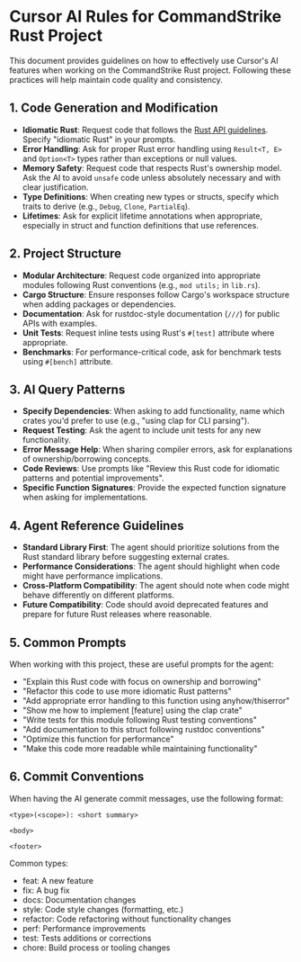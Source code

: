 # Cursor AI Rules for CommandStrike Rust Project

This document provides guidelines on how to effectively use Cursor's AI features when working on the CommandStrike Rust project. Following these practices will help maintain code quality and consistency.

## 1. Code Generation and Modification

- **Idiomatic Rust**: Request code that follows the [Rust API guidelines](https://rust-lang.github.io/api-guidelines/). Specify "idiomatic Rust" in your prompts.
- **Error Handling**: Ask for proper Rust error handling using `Result<T, E>` and `Option<T>` types rather than exceptions or null values.
- **Memory Safety**: Request code that respects Rust's ownership model. Ask the AI to avoid `unsafe` code unless absolutely necessary and with clear justification.
- **Type Definitions**: When creating new types or structs, specify which traits to derive (e.g., `Debug`, `Clone`, `PartialEq`).
- **Lifetimes**: Ask for explicit lifetime annotations when appropriate, especially in struct and function definitions that use references.

## 2. Project Structure

- **Modular Architecture**: Request code organized into appropriate modules following Rust conventions (e.g., `mod utils;` in `lib.rs`).
- **Cargo Structure**: Ensure responses follow Cargo's workspace structure when adding packages or dependencies.
- **Documentation**: Ask for rustdoc-style documentation (`///`) for public APIs with examples.
- **Unit Tests**: Request inline tests using Rust's `#[test]` attribute where appropriate.
- **Benchmarks**: For performance-critical code, ask for benchmark tests using `#[bench]` attribute.

## 3. AI Query Patterns

- **Specify Dependencies**: When asking to add functionality, name which crates you'd prefer to use (e.g., "using clap for CLI parsing").
- **Request Testing**: Ask the agent to include unit tests for any new functionality.
- **Error Message Help**: When sharing compiler errors, ask for explanations of ownership/borrowing concepts.
- **Code Reviews**: Use prompts like "Review this Rust code for idiomatic patterns and potential improvements".
- **Specific Function Signatures**: Provide the expected function signature when asking for implementations.

## 4. Agent Reference Guidelines

- **Standard Library First**: The agent should prioritize solutions from the Rust standard library before suggesting external crates.
- **Performance Considerations**: The agent should highlight when code might have performance implications.
- **Cross-Platform Compatibility**: The agent should note when code might behave differently on different platforms.
- **Future Compatibility**: Code should avoid deprecated features and prepare for future Rust releases where reasonable.

## 5. Common Prompts

When working with this project, these are useful prompts for the agent:

- "Explain this Rust code with focus on ownership and borrowing"
- "Refactor this code to use more idiomatic Rust patterns"
- "Add appropriate error handling to this function using anyhow/thiserror"
- "Show me how to implement [feature] using the clap crate"
- "Write tests for this module following Rust testing conventions"
- "Add documentation to this struct following rustdoc conventions"
- "Optimize this function for performance"
- "Make this code more readable while maintaining functionality"

## 6. Commit Conventions

When having the AI generate commit messages, use the following format:

```
<type>(<scope>): <short summary>

<body>

<footer>
```

Common types:
- feat: A new feature
- fix: A bug fix
- docs: Documentation changes
- style: Code style changes (formatting, etc.)
- refactor: Code refactoring without functionality changes
- perf: Performance improvements
- test: Tests additions or corrections
- chore: Build process or tooling changes 